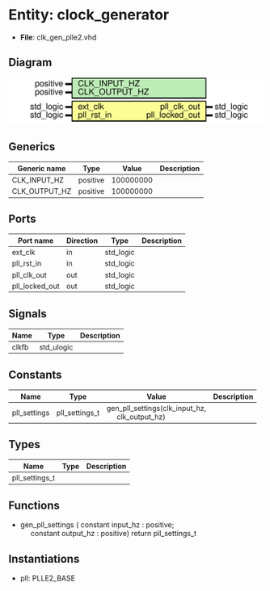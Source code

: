 # Entity: clock_generator

- **File**: clk_gen_plle2.vhd
## Diagram

![Diagram](clk_gen_plle2.svg "Diagram")
## Generics

| Generic name  | Type     | Value     | Description |
| ------------- | -------- | --------- | ----------- |
| CLK_INPUT_HZ  | positive | 100000000 |             |
| CLK_OUTPUT_HZ | positive | 100000000 |             |
## Ports

| Port name      | Direction | Type      | Description |
| -------------- | --------- | --------- | ----------- |
| ext_clk        | in        | std_logic |             |
| pll_rst_in     | in        | std_logic |             |
| pll_clk_out    | out       | std_logic |             |
| pll_locked_out | out       | std_logic |             |
## Signals

| Name  | Type       | Description |
| ----- | ---------- | ----------- |
| clkfb | std_ulogic |             |
## Constants

| Name         | Type           | Value                                                                                            | Description |
| ------------ | -------------- | ------------------------------------------------------------------------------------------------ | ----------- |
| pll_settings | pll_settings_t |  gen_pll_settings(clk_input_hz,<br><span style="padding-left:20px"> 							       clk_output_hz) |             |
## Types

| Name           | Type | Description |
| -------------- | ---- | ----------- |
| pll_settings_t |      |             |
## Functions
- gen_pll_settings <font id="function_arguments">( constant input_hz : positive;<br><span style="padding-left:20px"> constant output_hz : positive) </font> <font id="function_return">return pll_settings_t </font>
## Instantiations

- pll: PLLE2_BASE
